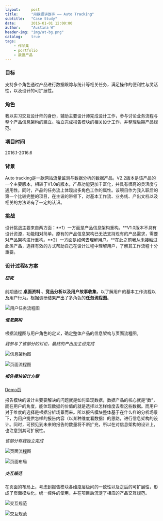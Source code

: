 ```yaml
---
layout:     post
title:      "用数据讲故事 —— Auto Tracking"
subtitle:   "Case Study"
date:       2016-01-01 12:00:00
author:     "Austina W"
header-img: "img/at-bg.png"
catalog:    true
tags:
    - 作品集
    - portfolio
    - 数据产品
---
```




### 目标


支持多个角色通过产品进行数据跟踪与统计等相关任务，满足操作的便利性与灵活性，以及设计的可扩展性。



### 角色

我以实习交互设计师的身份，辅助主要设计师完成设计工作，参与讨论业务流程与整个产品信息架构的建立。独立完成报告模块的相关设计工作，并整理后期产品规范。



### 项目时间

2016.1-2016.6



### 背景

Auto tracking是一款网站流量监测与数据分析的数据产品。V2.2版本是该产品的一个主要版本，相较于V1.0的版本，产品功能更加丰富化，并具有很高的灵活度与通用性。同时，产品的任务流上体现出多角色工作的属性。该项目作为我入职后的第一个比较完整的项目，在主设的带领下，对基本工作流、业务线、产出文档以及相关的方法论有了一定的认识。



### 挑战

设计挑战主要来自两方面：**1）一方面是产品信息架构重构。**V1.0版本不具有设计资源，功能相对简单。原有的产品信息架构已无法支持现有的产品需求，需要对产品架构进行重构。**2）一方面是如何去理解用户。**在此之前我从未接触过此类产品，选择有效的方式帮助自己在设计过程中理解用户，了解其工作流程十分重要。



### 设计过程&方案

##### 研究

前期通过 **桌面资料 、竞品分析以及用户故事收集**，以了解用户的基本工作流程以及用户行为。根据调研结果产出了多角色的**任务流程图**。

![用户任务流程图](http://omqsjp4nk.bkt.clouddn.com/%E4%B8%9A%E5%8A%A1%E6%B5%81%E7%A8%8B%E5%9B%BE.jpg)

##### 信息架构

根据流程图与用户角色的定义，确定整体产品的信息架构与页面流程图。

*我参与了该部分的讨论，最终的产出由主设完成*

![信息架构图](http://omqsjp4nk.bkt.clouddn.com/%E7%94%BB%E6%9D%BF%207%20%E5%89%AF%E6%9C%AC@2x.png)

![页面流程图](http://omqsjp4nk.bkt.clouddn.com/%E9%A1%B5%E9%9D%A2%E6%95%B4%E4%BD%93%E6%A1%86%E6%9E%B6%E8%AE%BE%E8%AE%A1.jpg)



##### 报告模块设计方案

[Demo页](http://autotracking.autodmp.com/demo/web/#/report/rweb_index/?mid=1&wid=83)

报告模块的设计主要要解决的问题就是如何呈现数据，数据产品的核心就是“数”，而在用户的角度，能体现数据的价值的就是选择以怎样维度去看这些数据。而用户对于维度的选择是根据分析场景而来。所以报告模块整体基于在什么样的分析场景下，为用户提供怎样的报告内容（以某种维度看数据）的思路，进行信息架构的设计。同时，可预见到未来的报告的数量将不断扩充，所以在对信息架构的设计上，也注意到其可扩展性。

*该部分有我独立完成*

![页面流程图](http://omqsjp4nk.bkt.clouddn.com/%E9%A1%B5%E9%9D%A2%E7%BB%B4%E5%BA%A62@2x.png)

![页面布局](http://omqsjp4nk.bkt.clouddn.com/%E9%A1%B5%E9%9D%A2%E5%B8%83%E5%B1%80@2x.png)


##### 交互规范

在页面的布局上，考虑到报告模块各维度层级间的一致性以及之后的可扩展性，形成了页面模块化，统一控件的使用，并在项目后沉淀了相应的产品交互规范。

![交互规范](http://omqsjp4nk.bkt.clouddn.com/ilovepdf_com-1.jpg)

![交互规范](http://omqsjp4nk.bkt.clouddn.com/ilovepdf_com-2.jpg)
